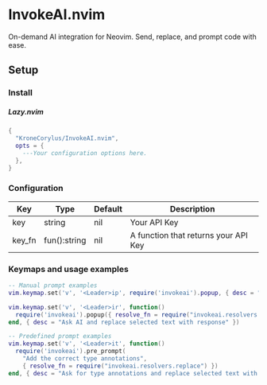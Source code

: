 # InvokeAI.nvim
On-demand AI integration for Neovim. Send, replace, and prompt code with ease.


## Setup

### Install

##### Lazy.nvim
```lua
{
  "KroneCorylus/InvokeAI.nvim",
  opts = {
    ---Your configuration options here.
  },
}
```

### Configuration

| Key      | Type                 | Default              | Description   
| -        | -                    | -                    | -       
| key      | string               | nil                  | Your API Key             
| key_fn   | fun():string         | nil                  | A function that returns your API Key


### Keymaps and usage examples

```lua
-- Manual prompt examples
vim.keymap.set('v', '<Leader>ip', require('invokeai').popup, { desc = "Ask AI and get response in floating window" })

vim.keymap.set('v', '<Leader>ir', function()
  require('invokeai').popup({ resolve_fn = require("invokeai.resolvers.replace") })
end, { desc = "Ask AI and replace selected text with response" })

-- Predefined prompt examples
vim.keymap.set('v', '<Leader>it', function()
  require('invokeai').pre_prompt(
    "Add the correct type annotations",
    { resolve_fn = require("invokeai.resolvers.replace") })
end, { desc = "Ask for type annotations and replace selected text with response" })

```
